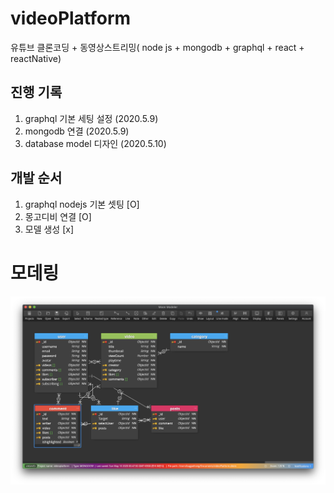 # videoPlatform
유튜브 클론코딩 + 동영상스트리밍( node js + mongodb + graphql + react + reactNative)


## 진행 기록
1. graphql 기본 세팅 설정 (2020.5.9)
2. mongodb 연결 (2020.5.9)
3. database model 디자인 (2020.5.10)
## 개발 순서
1. graphql nodejs 기본 셋팅 [O]
2. 몽고디비 연결 [O]
3. 모델 생성 [x]


# 모데링
![ex_screenshot](./modeling.png)
